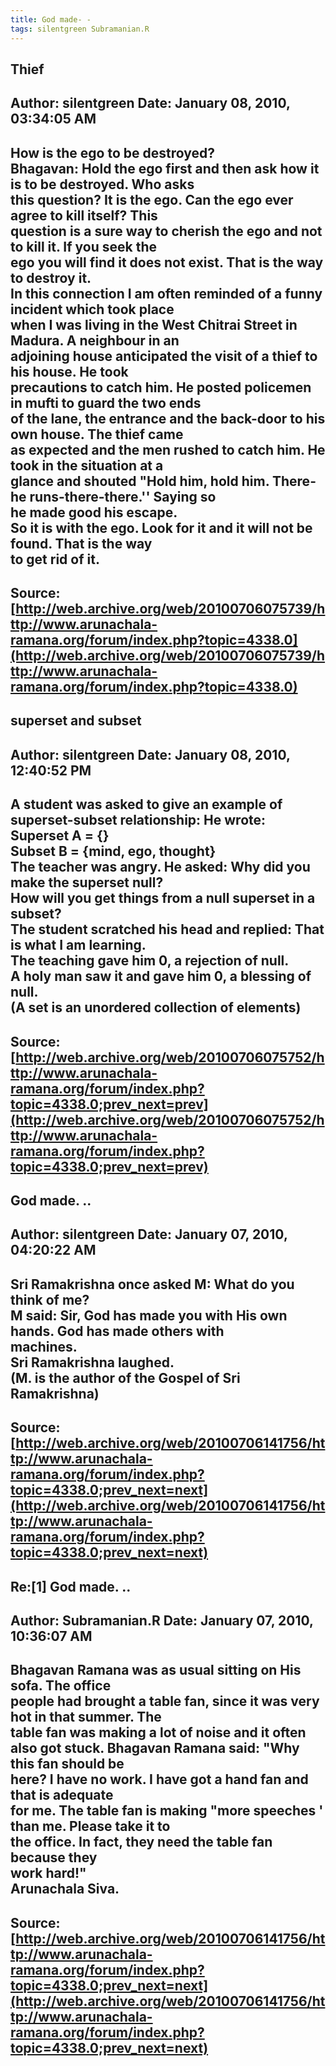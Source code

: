```yaml
--- 
title: God made- -   
tags: silentgreen Subramanian.R  
---  
```

## Thief  
Author: silentgreen         Date: January 08, 2010, 03:34:05 AM  
---  
How is the ego to be destroyed?   
Bhagavan: Hold the ego first and then ask how it is to be destroyed. Who asks  
this question? It is the ego. Can the ego ever agree to kill itself? This  
question is a sure way to cherish the ego and not to kill it. If you seek the  
ego you will find it does not exist. That is the way to destroy it.   
In this connection I am often reminded of a funny incident which took place  
when I was living in the West Chitrai Street in Madura. A neighbour in an  
adjoining house anticipated the visit of a thief to his house. He took  
precautions to catch him. He posted policemen in mufti to guard the two ends  
of the lane, the entrance and the back-door to his own house. The thief came  
as expected and the men rushed to catch him. He took in the situation at a  
glance and shouted "Hold him, hold him. There-he runs-there-there.'' Saying so  
he made good his escape.   
So it is with the ego. Look for it and it will not be found. That is the way  
to get rid of it.
 ---  
Source:[http://web.archive.org/web/20100706075739/http://www.arunachala-ramana.org/forum/index.php?topic=4338.0](http://web.archive.org/web/20100706075739/http://www.arunachala-ramana.org/forum/index.php?topic=4338.0)   
---  

## superset and subset  
Author: silentgreen         Date: January 08, 2010, 12:40:52 PM  
---  
A student was asked to give an example of superset-subset relationship: He wrote: Superset A = {}   
Subset B = {mind, ego, thought}   
The teacher was angry. He asked: Why did you make the superset null?   
How will you get things from a null superset in a subset?   
The student scratched his head and replied: That is what I am learning.   
The teaching gave him 0, a rejection of null.   
A holy man saw it and gave him 0, a blessing of null.   
(A set is an unordered collection of elements)
 ---  
Source:[http://web.archive.org/web/20100706075752/http://www.arunachala-ramana.org/forum/index.php?topic=4338.0;prev_next=prev](http://web.archive.org/web/20100706075752/http://www.arunachala-ramana.org/forum/index.php?topic=4338.0;prev_next=prev)   
---  

## God made. ..  
Author: silentgreen         Date: January 07, 2010, 04:20:22 AM  
---  
Sri Ramakrishna once asked M: What do you think of me?   
M said: Sir, God has made you with His own hands. God has made others with  
machines.   
Sri Ramakrishna laughed.   
(M. is the author of the Gospel of Sri Ramakrishna)
 ---  
Source:[http://web.archive.org/web/20100706141756/http://www.arunachala-ramana.org/forum/index.php?topic=4338.0;prev_next=next](http://web.archive.org/web/20100706141756/http://www.arunachala-ramana.org/forum/index.php?topic=4338.0;prev_next=next)   
---  

## Re:[1] God made. ..  
Author: Subramanian.R       Date: January 07, 2010, 10:36:07 AM  
---  
Bhagavan Ramana was as usual sitting on His sofa. The office   
people had brought a table fan, since it was very hot in that summer. The  
table fan was making a lot of noise and it often   
also got stuck. Bhagavan Ramana said: "Why this fan should be   
here? I have no work. I have got a hand fan and that is adequate   
for me. The table fan is making "more speeches ' than me. Please take it to  
the office. In fact, they need the table fan because they   
work hard!"   
Arunachala Siva.
 ---  
Source:[http://web.archive.org/web/20100706141756/http://www.arunachala-ramana.org/forum/index.php?topic=4338.0;prev_next=next](http://web.archive.org/web/20100706141756/http://www.arunachala-ramana.org/forum/index.php?topic=4338.0;prev_next=next)   
---  

